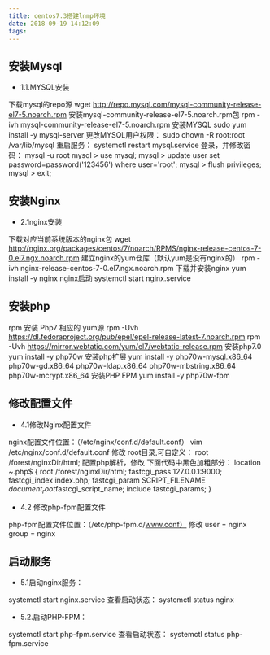 ```yaml
---
title: centos7.3搭建lnmp环境
date: 2018-09-19 14:12:09
tags:
---
```

安装Mysql
---------

 - 1.1.MYSQL安装

下载mysql的repo源
wget http://repo.mysql.com/mysql-community-release-el7-5.noarch.rpm
安装mysql-community-release-el7-5.noarch.rpm包
rpm -ivh mysql-community-release-el7-5.noarch.rpm
安装MYSQL
sudo yum install -y  mysql-server
更改MYSQL用户权限：
sudo chown -R root:root /var/lib/mysql
重启服务：
systemctl restart mysql.service
登录，并修改密码：
mysql -u root
mysql > use mysql;
mysql > update user set password=password('123456') where user='root';
mysql > flush privileges;
mysql > exit;

安装Nginx
---------

 - 2.1nginx安装

下载对应当前系统版本的nginx包
wget http://nginx.org/packages/centos/7/noarch/RPMS/nginx-release-centos-7-0.el7.ngx.noarch.rpm
建立nginx的yum仓库（默认yum是没有nginx的）
rpm -ivh nginx-release-centos-7-0.el7.ngx.noarch.rpm
下载并安装nginx
yum install -y nginx
nginx启动
systemctl start nginx.service

安装php
-------

rpm 安装 Php7 相应的 yum源
rpm -Uvh https://dl.fedoraproject.org/pub/epel/epel-release-latest-7.noarch.rpm
rpm -Uvh https://mirror.webtatic.com/yum/el7/webtatic-release.rpm
安装php7.0
yum install -y php70w
安装php扩展
yum install -y  php70w-mysql.x86_64   php70w-gd.x86_64   php70w-ldap.x86_64   php70w-mbstring.x86_64  php70w-mcrypt.x86_64
安装PHP FPM
yum install -y php70w-fpm

修改配置文件
--------

 - 4.1修改Nginx配置文件

nginx配置文件位置：（/etc/nginx/conf.d/default.conf）
vim /etc/nginx/conf.d/default.conf
修改 root目录,可自定义：
root   /forest/nginxDir/html;
配置php解析，修改 下面代码中黑色加粗部分：
location ~.php$ {
root   /forest/nginxDir/html; fastcgi_pass 127.0.0.1:9000; fastcgi_index index.php; fastcgi_param SCRIPT_FILENAME $document_root$fastcgi_script_name; include    fastcgi_params; }

 - 4.2 修改php-fpm配置文件

php-fpm配置文件位置：（/etc/php-fpm.d/www.conf）
修改
user = nginx
group = nginx

启动服务
------

 - 5.1启动nginx服务：

systemctl start nginx.service
查看启动状态：
systemctl status nginx  

 - 5.2.启动PHP-FPM：

systemctl start php-fpm.service
查看启动状态：
systemctl status php-fpm.service
